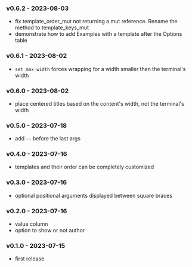 <a name="v0.6.2"></a>
### v0.6.2 - 2023-08-03
- fix template_order_mut not returning a mut reference. Rename the method to template_keys_mut
- demonstrate how to add Examples with a template after the Options table

<a name="v0.6.1"></a>
### v0.6.1 - 2023-08-02
- `set_max_width` forces wrapping for a width smaller than the terminal's width

<a name="v0.6.0"></a>
### v0.6.0 - 2023-08-02
- place centered titles based on the content's width, not the terminal's width

<a name="v0.5.0"></a>
### v0.5.0 - 2023-07-18
- add `--` before the last args

<a name="v0.4.0"></a>
### v0.4.0 - 2023-07-16
- templates and their order can be completely customized

<a name="v0.3.0"></a>
### v0.3.0 - 2023-07-16
- optional positional arguments displayed between square braces

<a name="v0.2.0"></a>
### v0.2.0 - 2023-07-16
- value column
- option to show or not author

<a name="v0.1.0"></a>
### v0.1.0 - 2023-07-15
- first release
